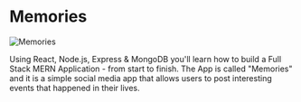 # Memories

![Memories](https://i.ibb.co/Z8Y0CJv/Screenshot-2020-10-30-at-11-10-04.png)

Using React, Node.js, Express & MongoDB you'll learn how to build a Full Stack MERN Application - from start to finish. The App is called "Memories" and it is a simple social media app that allows users to post interesting events that happened in their lives.


